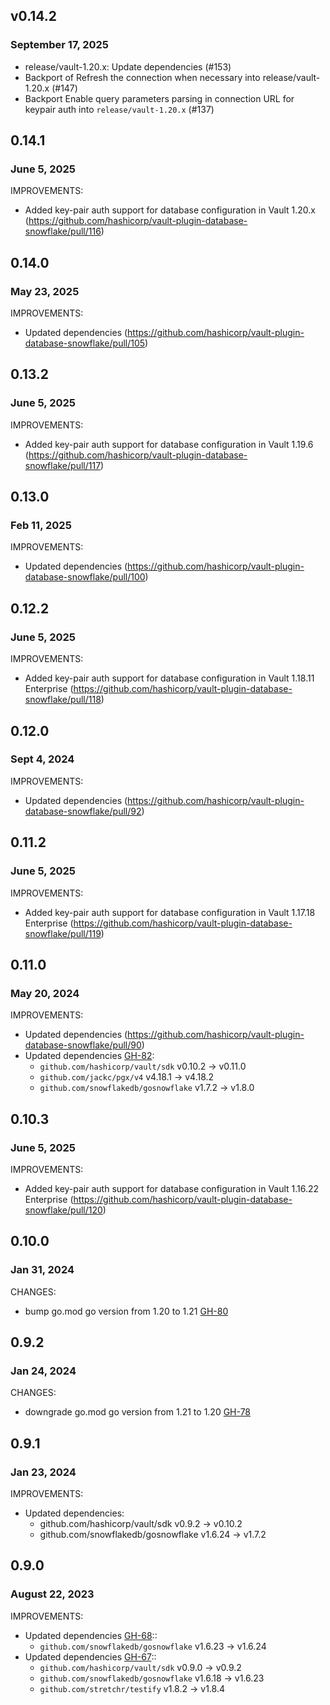 ## v0.14.2
### September 17, 2025

* release/vault-1.20.x: Update dependencies (#153)
* Backport of Refresh the connection when necessary into release/vault-1.20.x (#147)
* Backport Enable query parameters parsing in connection URL for keypair auth into `release/vault-1.20.x` (#137)

## 0.14.1
### June 5, 2025

IMPROVEMENTS:

* Added key-pair auth support for database configuration in Vault 1.20.x (https://github.com/hashicorp/vault-plugin-database-snowflake/pull/116)

## 0.14.0
### May 23, 2025

IMPROVEMENTS:

* Updated dependencies (https://github.com/hashicorp/vault-plugin-database-snowflake/pull/105)

## 0.13.2
### June 5, 2025

IMPROVEMENTS:

* Added key-pair auth support for database configuration in Vault 1.19.6 (https://github.com/hashicorp/vault-plugin-database-snowflake/pull/117)

## 0.13.0
### Feb 11, 2025

IMPROVEMENTS:

* Updated dependencies (https://github.com/hashicorp/vault-plugin-database-snowflake/pull/100)

## 0.12.2
### June 5, 2025

IMPROVEMENTS:

* Added key-pair auth support for database configuration in Vault 1.18.11 Enterprise (https://github.com/hashicorp/vault-plugin-database-snowflake/pull/118)

## 0.12.0
### Sept 4, 2024

IMPROVEMENTS:
* Updated dependencies (https://github.com/hashicorp/vault-plugin-database-snowflake/pull/92)

## 0.11.2
### June 5, 2025

IMPROVEMENTS:

* Added key-pair auth support for database configuration in Vault 1.17.18 Enterprise (https://github.com/hashicorp/vault-plugin-database-snowflake/pull/119)

## 0.11.0
### May 20, 2024

IMPROVEMENTS:
* Updated dependencies (https://github.com/hashicorp/vault-plugin-database-snowflake/pull/90)
* Updated dependencies [GH-82](https://github.com/hashicorp/vault-plugin-database-snowflake/pull/82):
  * `github.com/hashicorp/vault/sdk` v0.10.2 -> v0.11.0
  * `github.com/jackc/pgx/v4` v4.18.1 -> v4.18.2
  * `github.com/snowflakedb/gosnowflake` v1.7.2 -> v1.8.0

## 0.10.3
### June 5, 2025

IMPROVEMENTS:

* Added key-pair auth support for database configuration in Vault 1.16.22 Enterprise (https://github.com/hashicorp/vault-plugin-database-snowflake/pull/120)

## 0.10.0
### Jan 31, 2024
CHANGES:
* bump go.mod go version from 1.20 to 1.21 [GH-80](https://github.com/hashicorp/vault-plugin-database-snowflake/pull/80)

## 0.9.2
### Jan 24, 2024
CHANGES:
* downgrade go.mod go version from 1.21 to 1.20 [GH-78](https://github.com/hashicorp/vault-plugin-database-snowflake/pull/78)

## 0.9.1
### Jan 23, 2024
IMPROVEMENTS:
* Updated dependencies:
  * github.com/hashicorp/vault/sdk v0.9.2 -> v0.10.2
  * github.com/snowflakedb/gosnowflake v1.6.24 -> v1.7.2

## 0.9.0
### August 22, 2023

IMPROVEMENTS:
* Updated dependencies [GH-68](https://github.com/hashicorp/vault-plugin-database-snowflake/pull/68)::
   * `github.com/snowflakedb/gosnowflake` v1.6.23 -> v1.6.24
* Updated dependencies [GH-67](https://github.com/hashicorp/vault-plugin-database-snowflake/pull/67)::
   * `github.com/hashicorp/vault/sdk` v0.9.0 -> v0.9.2
   * `github.com/snowflakedb/gosnowflake` v1.6.18 -> v1.6.23
   * `github.com/stretchr/testify` v1.8.2 -> v1.8.4
